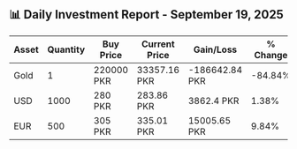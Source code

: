 ## 📊 Daily Investment Report - September 19, 2025

| Asset | Quantity | Buy Price | Current Price | Gain/Loss | % Change |
|-------|----------|-----------|----------------|------------|----------|
| Gold | 1 | 220000 PKR | 33357.16 PKR | -186642.84 PKR | -84.84% |
| USD | 1000 | 280 PKR | 283.86 PKR | 3862.4 PKR | 1.38% |
| EUR | 500 | 305 PKR | 335.01 PKR | 15005.65 PKR | 9.84% |
